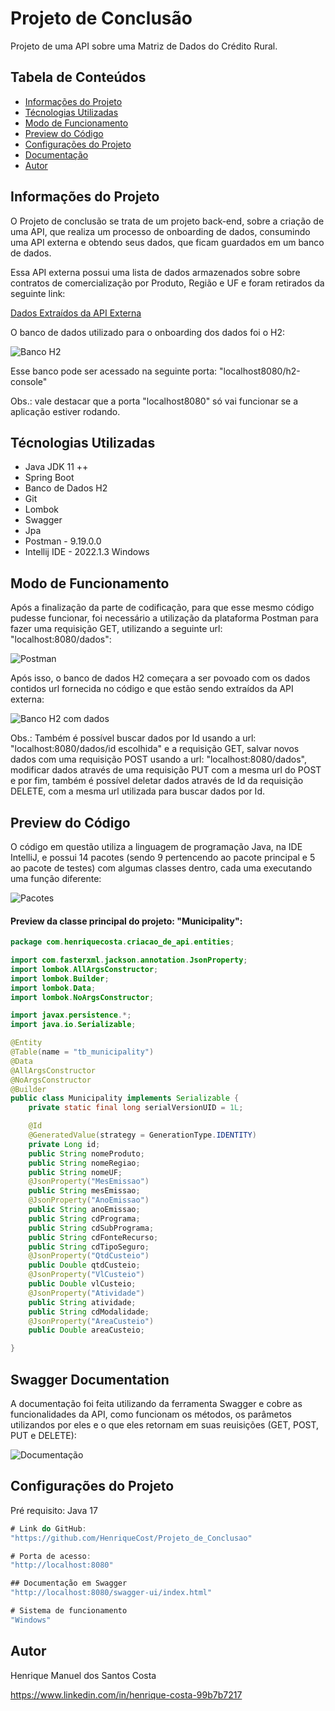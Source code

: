# Projeto de Conclusão

  Projeto de uma API sobre uma Matriz de Dados do Crédito Rural.
  
## Tabela de Conteúdos

<!--ts-->
  * [Informações do Projeto](#Informações-do-projeto)
  * [Técnologias Utilizadas](#Técnologias-utilizadas)
  * [Modo de Funcionamento](#Modo-de-funcionamento)
  * [Preview do Código](#Preview-do-codigo)
  * [Configurações do Projeto](#Configurações-do-projeto)
  * [Documentação](#Swagger-Documentation)
  * [Autor](#Autor)
<!--te-->

## Informações do Projeto

  O Projeto de conclusão se trata de um projeto back-end, sobre a criação de uma API, que realiza um processo de onboarding de dados, consumindo
uma API externa e obtendo seus dados, que ficam guardados em um banco de dados.

  Essa API externa possui uma lista de dados armazenados sobre sobre contratos de comercialização por Produto, Região e UF e foram retirados da
seguinte link: 

[Dados Extraídos da API Externa](https://olinda.bcb.gov.br/olinda/servico/SICOR/versao/v2/odata/CusteioRegiaoUFProduto?%24format=json&%24top=1000 "Dados Extraídos")

  O banco de dados utilizado para o onboarding dos dados foi o H2: 

![Banco H2](https://user-images.githubusercontent.com/105726010/177912388-1292080b-1bb8-4c84-a8f0-80f20c3e43ed.png "Banco de Dados H2")

  Esse banco pode ser acessado na seguinte porta: "localhost8080/h2-console"

  Obs.: vale destacar que a porta "localhost8080" só vai funcionar se a aplicação estiver rodando.

## Técnologias Utilizadas

- Java JDK 11 ++
- Spring Boot
- Banco de Dados H2
- Git
- Lombok
- Swagger
- Jpa
- Postman - 9.19.0.0
- Intellij IDE - 2022.1.3 Windows

## Modo de Funcionamento

  Após a finalização da parte de codificação, para que esse mesmo código pudesse funcionar, foi necessário a utilização da plataforma Postman para fazer
uma requisição GET, utilizando a seguinte url: "localhost:8080/dados":

![Postman](https://user-images.githubusercontent.com/105726010/177987319-40055b42-ab96-459c-b4b3-8f0d56885fb8.png "Requisição GET no Postman")

  Após isso, o banco de dados H2 começara a ser povoado com os dados contidos url fornecida no código e que estão sendo extraídos da API externa:

![Banco H2 com dados](https://user-images.githubusercontent.com/105726010/177989073-854c9fe9-f280-42fb-b026-22fbd43aa552.png "Banco H2 povoado com dados")

  Obs.: Também é possível buscar dados por Id usando a url: "localhost:8080/dados/id escolhida" e a requisição GET, salvar novos dados com uma requisição
POST usando a url: "localhost:8080/dados", modificar dados através de uma requisição PUT com a mesma url do POST e por fim, também é possível deletar
dados através de Id da requisição DELETE, com a mesma url utilizada para buscar dados por Id.

## Preview do Código

  O código em questão utiliza a linguagem de programação Java, na IDE IntelliJ, e possui 14 pacotes (sendo 9 pertencendo ao pacote principal e 5 ao pacote
de testes) com algumas classes dentro, cada uma executando uma função diferente:

![Pacotes](https://user-images.githubusercontent.com/105726010/177992865-bf455466-7fb5-4b21-bdb9-b61b1ee413f1.png "Pacotes do Projeto")


#### Preview da classe principal do projeto: "Municipality":

```Java
package com.henriquecosta.criacao_de_api.entities;

import com.fasterxml.jackson.annotation.JsonProperty;
import lombok.AllArgsConstructor;
import lombok.Builder;
import lombok.Data;
import lombok.NoArgsConstructor;

import javax.persistence.*;
import java.io.Serializable;

@Entity
@Table(name = "tb_municipality")
@Data
@AllArgsConstructor
@NoArgsConstructor
@Builder
public class Municipality implements Serializable {
    private static final long serialVersionUID = 1L;

    @Id
    @GeneratedValue(strategy = GenerationType.IDENTITY)
    private Long id;
    public String nomeProduto;
    public String nomeRegiao;
    public String nomeUF;
    @JsonProperty("MesEmissao")
    public String mesEmissao;
    @JsonProperty("AnoEmissao")
    public String anoEmissao;
    public String cdPrograma;
    public String cdSubPrograma;
    public String cdFonteRecurso;
    public String cdTipoSeguro;
    @JsonProperty("QtdCusteio")
    public Double qtdCusteio;
    @JsonProperty("VlCusteio")
    public Double vlCusteio;
    @JsonProperty("Atividade")
    public String atividade;
    public String cdModalidade;
    @JsonProperty("AreaCusteio")
    public Double areaCusteio;

}
```

## Swagger Documentation

A documentação foi feita utilizando da ferramenta Swagger e cobre as funcionalidades da API, como funcionam os métodos, os parâmetos utilizandos por eles e o que 
eles retornam em suas reuisições (GET, POST, PUT e DELETE):

![Documentação](https://user-images.githubusercontent.com/105726010/178049434-105b4b28-57fd-4160-bc23-c490ecbaa1e2.png "Documentação da API")

## Configurações do Projeto

Pré requisito: Java 17

```java
# Link do GitHub: 
"https://github.com/HenriqueCost/Projeto_de_Conclusao"

# Porta de acesso: 
"http://localhost:8080"

## Documentação em Swagger
"http://localhost:8080/swagger-ui/index.html"

# Sistema de funcionamento
"Windows"
```

## Autor

Henrique Manuel dos Santos Costa

https://www.linkedin.com/in/henrique-costa-99b7b7217

